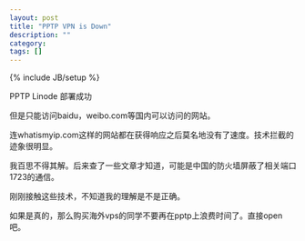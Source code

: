 ```yaml
---
layout: post
title: "PPTP VPN is Down"
description: ""
category: 
tags: []
---
```

{% include JB/setup %}

PPTP Linode 部署成功  

但是只能访问baidu，weibo.com等国内可以访问的网站。  

连whatismyip.com这样的网站都在获得响应之后莫名地没有了速度。技术拦截的迹象很明显。  

我百思不得其解。后来查了一些文章才知道，可能是中国的防火墙屏蔽了相关端口1723的通信。  


刚刚接触这些技术，不知道我的理解是不是正确。  

如果是真的，那么购买海外vps的同学不要再在pptp上浪费时间了。直接open吧。  